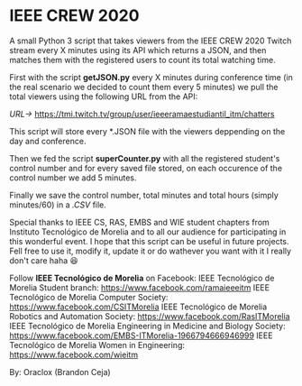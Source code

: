 # IEEE CREW 2020
A small Python 3 script that takes viewers from the IEEE CREW 2020 Twitch stream every X minutes using its API which returns a JSON, and then matches them with the registered users to count its total watching time.

First with the script **getJSON.py** every X minutes during conference time (in the real scenario we decided to count them every 5 minutes) we pull the total viewers using the following URL from the API:

*URL->* https://tmi.twitch.tv/group/user/ieeeramaestudiantil_itm/chatters

This script will store every *.JSON file with the viewers deppending on the day and conference.

Then we fed the script **superCounter.py** with all the registered student's control number and for every saved file stored, on each occurence of the control number we add 5 minutes.

Finally we save the control number, total minutes and total hours (simply minutes/60) in a *.CSV* file.

Special thanks to IEEE CS, RAS, EMBS and WIE student chapters from Instituto Tecnológico de Morelia and to all our audience for participating in this wonderful event. I hope that this script can be useful in future projects. Fell free to use it, modify it, update it or do wathever you want with it I really don't care haha :satisfied:

Follow **IEEE Tecnológico de Morelia** on Facebook:
IEEE Tecnológico de Morelia Student branch: https://www.facebook.com/ramaieeeitm
IEEE Tecnológico de Morelia Computer Society: https://www.facebook.com/CSITMorelia
IEEE Tecnológico de Morelia Robotics and Automation Society: https://www.facebook.com/RasITMorelia
IEEE Tecnológico de Morelia Engineering in Medicine and Biology Society: https://www.facebook.com/EMBS-ITMorelia-1966794666946999
IEEE Tecnológico de Morelia Women in Engineering: https://www.facebook.com/wieitm


By: Oraclox (Brandon Ceja)
